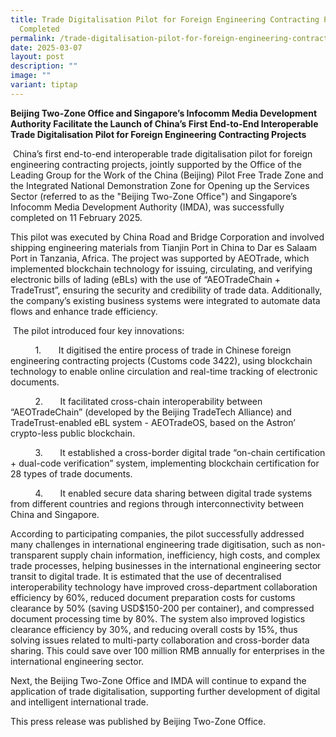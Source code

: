 ```yaml
---
title: Trade Digitalisation Pilot for Foreign Engineering Contracting Projects
  Completed
permalink: /trade-digitalisation-pilot-for-foreign-engineering-contracting-projects/
date: 2025-03-07
layout: post
description: ""
image: ""
variant: tiptap
---
```

<p><strong>Beijing Two-Zone Office and Singapore’s Infocomm Media Development Authority Facilitate the Launch of China’s First End-to-End Interoperable Trade Digitalisation Pilot for Foreign Engineering Contracting Projects</strong>
</p>
<p>&nbsp;China’s first end-to-end interoperable trade digitalisation pilot
for foreign engineering contracting projects, jointly supported by the
Office of the Leading Group for the Work of the China (Beijing) Pilot Free
Trade Zone and the Integrated National Demonstration Zone for Opening up
the Services Sector (referred to as the "Beijing Two-Zone Office") and
Singapore’s Infocomm Media Development Authority (IMDA), was successfully
completed on 11 February 2025.</p>
<p>This pilot was executed by China Road and Bridge Corporation and involved
shipping engineering materials from Tianjin Port in China to Dar es Salaam
Port in Tanzania, Africa. The project was supported by AEOTrade, which
implemented blockchain technology for issuing, circulating, and verifying
electronic bills of lading (eBLs) with the use of “AEOTradeChain + TradeTrust”,
ensuring the security and credibility of trade data. Additionally, the
company’s existing business systems were integrated to automate data flows
and enhance trade efficiency.</p>
<p>&nbsp;The pilot introduced four key innovations:</p>
<p>&nbsp;&nbsp;&nbsp;&nbsp;&nbsp;&nbsp;&nbsp;&nbsp;&nbsp; 1.&nbsp;&nbsp;&nbsp;&nbsp;&nbsp;&nbsp;
It digitised the entire process of trade in Chinese foreign engineering
contracting projects (Customs code 3422), using blockchain technology to
enable online circulation and real-time tracking of electronic documents.</p>
<p>&nbsp;&nbsp;&nbsp;&nbsp;&nbsp;&nbsp;&nbsp;&nbsp;&nbsp; 2.&nbsp;&nbsp;&nbsp;&nbsp;&nbsp;&nbsp;
It facilitated cross-chain interoperability between “AEOTradeChain” (developed
by the Beijing TradeTech Alliance) and TradeTrust-enabled eBL system -
AEOTradeOS, based on the Astron’ crypto-less public blockchain.</p>
<p>&nbsp;&nbsp;&nbsp;&nbsp;&nbsp;&nbsp;&nbsp;&nbsp;&nbsp; 3.&nbsp;&nbsp;&nbsp;&nbsp;&nbsp;&nbsp;
It established a cross-border digital trade “on-chain certification + dual-code
verification” system, implementing blockchain certification for 28 types
of trade documents.</p>
<p>&nbsp;&nbsp;&nbsp;&nbsp;&nbsp;&nbsp;&nbsp;&nbsp;&nbsp; 4.&nbsp;&nbsp;&nbsp;&nbsp;&nbsp;&nbsp;
It enabled secure data sharing between digital trade systems from different
countries and regions through interconnectivity between China and Singapore.</p>
<p>According to participating companies, the pilot successfully addressed
many challenges in international engineering trade digitisation, such as
non-transparent supply chain information, inefficiency, high costs, and
complex trade processes, helping businesses in the international engineering
sector transit to digital trade. It is estimated that the use of decentralised
interoperability technology have improved cross-department collaboration
efficiency by 60%, reduced document preparation costs for customs clearance
by 50% (saving USD$150-200 per container), and compressed document processing
time by 80%. The system also improved logistics clearance efficiency by
30%, and reducing overall costs by 15%, thus solving issues related to
multi-party collaboration and cross-border data sharing. This could save
over 100 million RMB annually for enterprises in the international engineering
sector.</p>
<p>Next, the Beijing Two-Zone Office and IMDA will continue to expand the
application of trade digitalisation, supporting further development of
digital and intelligent international trade.</p>
<p>This press release was published by Beijing Two-Zone Office.</p>
<p></p>